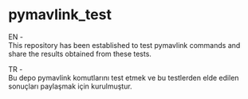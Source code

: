 # pymavlink_test
EN -   
This repository has been established to test pymavlink commands and share the results obtained from these tests.

TR -   
Bu depo pymavlink komutlarını test etmek ve bu testlerden elde edilen sonuçları paylaşmak için kurulmuştur.
